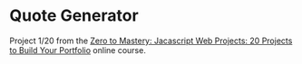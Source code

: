# Quote Generator
Project 1/20 from the [Zero to Mastery: Jacascript Web Projects: 20 Projects to Build Your Portfolio](https://academy.zerotomastery.io/p/javascript-projects) online course.

